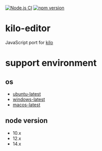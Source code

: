 [![Node.js CI](https://github.com/freddiefujiwara/kilojs/workflows/Node.js%20CI/badge.svg)](https://github.com/freddiefujiwara/kilojs/actions) [![npm version](https://badge.fury.io/js/kilo-editor.svg)](https://badge.fury.io/js/kilo-editor)
# kilo-editor
JavaScript port for [kilo](https://github.com/snaptoken/kilo-src)

# support environment
## os
- [ubuntu-latest](https://github.com/actions/virtual-environments#available-environments)
- [windows-latest](https://github.com/actions/virtual-environments#available-environments)
- [macos-latest](https://github.com/actions/virtual-environments#available-environments)
## node version
- 10.x
- 12.x
- 14.x
